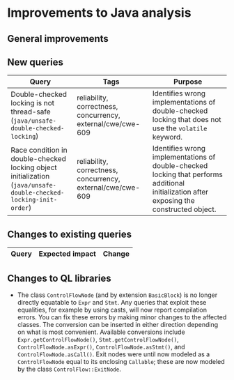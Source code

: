 # Improvements to Java analysis

## General improvements


## New queries

| **Query**                   | **Tags**  | **Purpose**                                                        |
|-----------------------------|-----------|--------------------------------------------------------------------|
| Double-checked locking is not thread-safe (`java/unsafe-double-checked-locking`) | reliability, correctness, concurrency, external/cwe/cwe-609 | Identifies wrong implementations of double-checked locking that does not use the `volatile` keyword. |
| Race condition in double-checked locking object initialization (`java/unsafe-double-checked-locking-init-order`) | reliability, correctness, concurrency, external/cwe/cwe-609 | Identifies wrong implementations of double-checked locking that performs additional initialization after exposing the constructed object. |

## Changes to existing queries

| **Query**                  | **Expected impact**    | **Change**                                                       |
|----------------------------|------------------------|------------------------------------------------------------------|

## Changes to QL libraries

* The class `ControlFlowNode` (and by extension `BasicBlock`) is no longer
  directly equatable to `Expr` and `Stmt`. Any queries that exploit these 
  equalities, for example by using casts, will now report compilation errors. 
  You can fix these errors by making minor changes to the affected classes.
  The conversion can be inserted in either direction depending on what is most 
  convenient. Available conversions include `Expr.getControlFlowNode()`, 
  `Stmt.getControlFlowNode()`, `ControlFlowNode.asExpr()`, 
  `ControlFlowNode.asStmt()`, and `ControlFlowNode.asCall()`. 
  Exit nodes were until now modeled as a `ControlFlowNode` equal to its 
  enclosing `Callable`; these are now modeled by the class `ControlFlow::ExitNode`.

